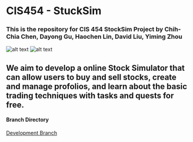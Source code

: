 # CIS454 - StuckSim 
### This is the repository for CIS 454 StockSim Project by Chih-Chia Chen, Dayong Gu, Haochen Lin, David Liu, Yiming Zhou ###
![alt text](https://github.com/walper/CIS454-StuckSim/blob/Production/images/logo.png)
![alt text](https://github.com/walper/CIS454-StuckSim/blob/Production/images/22cb96158d73f53cce2027d63d70fb6.png)
## We aim to develop a online Stock Simulator that can allow users to buy and sell stocks, create and manage profolios, and learn about the basic trading techniques with tasks and quests for free. ##

#### Branch Directory ####

[Development Branch](https://github.com/walper/CIS454-investmentWeb/blob/Development/README.md "Go to Development Branch")
